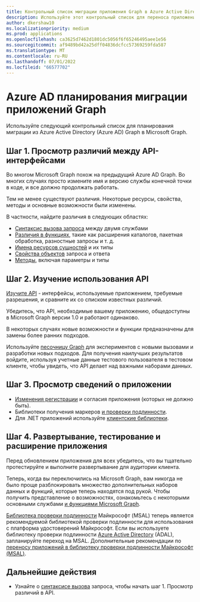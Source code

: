 ```yaml
---
title: Контрольный список миграции приложения Graph в Azure Active Directory (Azure AD)
description: Используйте этот контрольный список для переноса приложений из Azure Active Directory (Azure AD) Graph в Microsoft Graph.
author: dkershaw10
ms.localizationpriority: medium
ms.prod: applications
ms.openlocfilehash: ca3625d7462d1801dc5056f6f65246495aee1e56
ms.sourcegitcommit: af9489bd42a25dff04836dcfcc57369259fda587
ms.translationtype: MT
ms.contentlocale: ru-RU
ms.lasthandoff: 07/01/2022
ms.locfileid: "66577702"
---
```

# <a name="azure-ad-graph-app-migration-planning-checklist"></a>Azure AD планирования миграции приложений Graph

Используйте следующий контрольный список для планирования миграции из Azure Active Directory (Azure AD) Graph в Microsoft Graph.

## <a name="step-1-review-the-differences-between-the-apis"></a>Шаг 1. Просмотр различий между API-интерфейсами

Во многом Microsoft Graph похож на предыдущий Azure AD Graph. Во многих случаях просто измените имя и версию службы конечной точки в коде, и все должно продолжать работать.

Тем не менее существуют различия. Некоторые ресурсы, свойства, методы и основные возможности были изменены.

В частности, найдите различия в следующих областях:

- [Синтаксис вызова запроса](migrate-azure-ad-graph-request-differences.md) между двумя службами
- [Различия в функциях](migrate-azure-ad-graph-feature-differences.md), такие как расширения каталогов, пакетная обработка, разностные запросы и т. д.
- [Имена ресурсов сущностей](migrate-azure-ad-graph-resource-differences.md) и их типы
- [Свойства объектов](migrate-azure-ad-graph-property-differences.md) запроса и ответа
- [Методы](migrate-azure-ad-graph-method-differences.md), включая параметры и типы

## <a name="step-2-examine-api-use"></a>Шаг 2. Изучение использования API

[Изучите API](migrate-azure-ad-graph-audit-api-use.md) - интерфейсы, используемые приложением, требуемые разрешения, и сравните их со списком известных различий.  

Убедитесь, что API, необходимые вашему приложению, общедоступны в Microsoft Graph версии 1.0 и работают одинаково.

В некоторых случаях новые возможности и функции предназначены для замены более ранних подходов.

Используйте [песочницу Graph](https://aka.ms/ge) для экспериментов с новыми вызовами и разработки новых подходов. Для получения наилучших результатов войдите, используя учетные данные тестового пользователя в тестовом клиенте, чтобы увидеть, что API делает над важными наборами данных.

## <a name="step-3-review-app-details"></a>Шаг 3. Просмотр сведений о приложении

- [Изменения регистрации](migrate-azure-ad-graph-app-registration.md) и согласия приложения (которых не должно быть).
- Библиотеки получения маркеров [и проверки подлинности](migrate-azure-ad-graph-authentication-library.md).
- Для .NET приложений используйте [клиентские библиотеки](migrate-azure-ad-graph-client-libraries.md).

## <a name="step-4-deploy-test-and-extend-your-app"></a>Шаг 4. Развертывание, тестирование и расширение приложения

Перед обновлением приложения для всех убедитесь, что вы тщательно протестируйте и выполните развертывание для аудитории клиента.

Теперь, когда вы переключились на Microsoft Graph, вам никогда не было проще разблокировать множество дополнительных наборов данных и функций, которые теперь находятся под рукой. Чтобы получить представление о возможностях, ознакомьтесь с некоторыми основными службами [и функциями Microsoft Graph](./overview-major-services.md).

[Библиотека проверки подлинности](/azure/active-directory/develop/reference-v2-libraries) Майкрософт (MSAL) теперь является рекомендуемой библиотекой проверки подлинности для использования с платформа удостоверений Майкрософт. Если вы используете библиотеку проверки подлинности [Azure Active Directory](/azure/active-directory/develop/active-directory-authentication-libraries) (ADAL), запланируйте переход на MSAL. Дополнительные рекомендации по [переносу приложений в библиотеку проверки подлинности Майкрософт (MSAL)](/azure/active-directory/develop/msal-migration).

## <a name="next-steps"></a>Дальнейшие действия

- Узнайте о [синтаксисе вызова](migrate-azure-ad-graph-request-differences.md) запроса, чтобы начать шаг 1. Просмотр различий в API.
